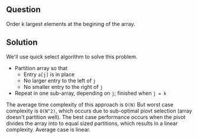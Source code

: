 ## Question
Order k largest elements at the begining of the array.



## Solution
We'll use quick select algorithm to solve this problem.

* Partition array so that
	* Entry ```a[j]``` is in place
	* No larger entry to the left of ```j```
	* No smaller entry to the right of ```j```
* Repeat in one sub-array, depending on ```j```; finished when ```j = k```



The average time complexity of this approach is ```O(N)```
But worst case complexity is ```O(N^2)```, which occurs due to sub-optimal piovt selection (array doesn't partition well).
The best case performance occurs when the pivot divides the array into to equal sized partitions, which results in a linear complexity. Average case is linear.




